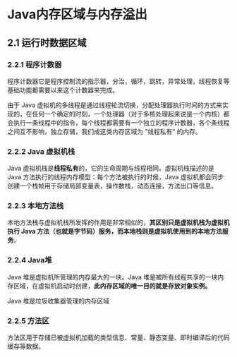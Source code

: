 # Java内存区域与内存溢出

## 2.1 运行时数据区域

### 2.2.1 程序计数器

程序计数器它是程序控制流的指示器，分治，循环，跳转，异常处理，线程恢复等基础功能都需要以来这个计数器来完成。

由于 Java 虚拟机的多线程是通过线程轮流切换，分配处理器执行时间的方式来实现的，在任何一个确定的时刻，一个处理器（对于多核处理起来说是一个内核）都会执行一条线程中的指令，每个线程都需要有一个独立的程序计数器，各个条线程之间互不影响，独立存储，我们成这类内存区域为 ”线程私有“ 的内存。

### 2.2.2 Java 虚拟机栈

Java 虚拟机栈是**线程私有**的，它的生命周期与线程相同。虚拟机栈描述的是 Java 方法执行的线程内存模型：每个方法被执行的时候，Java 虚拟机都会同步创建一个栈帧用于存储局部变量表，操作数栈，动态连接，方法出口等信息。

### 2.2.3 本地方法栈

本地方法栈与虚拟机栈所发挥的作用是非常相似的，**其区别只是虚拟机栈为虚拟机执行 Java 方法（也就是字节码）服务，而本地栈则是虚拟机使用到的本地方法服务**。

### 2.2.4 Java堆

Java 堆是虚拟机所管理的内存最大的一块。Java 堆是被所有线程共享的一块内存区域，在虚拟机启动时创建，**此内存区域的唯一目的就是存放对象实例。**

Java 堆是垃圾收集器管理的内存区域

### 2.2.5 方法区

方法区用于存储已被虚拟机加载的类型信息、常量、静态变量、即时编译后的代码缓存等数据。